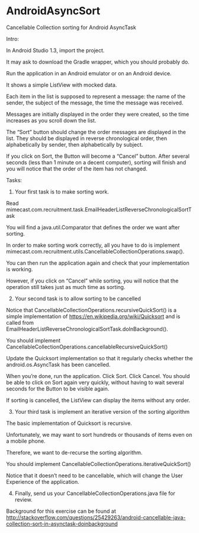 # AndroidAsyncSort
Cancellable Collection sorting for Android AsyncTask

Intro:

In Android Studio 1.3, import the project.

It may ask to download the Gradle wrapper, which you should probably do.

Run the application in an Android emulator or on an Android device.

It shows a simple ListView with mocked data.

Each item in the list is supposed to represent a message: the name of the sender, the subject of the message, the time the message was received.

Messages are initially displayed in the order they were created, so the time increases as you scroll down the list.

The “Sort” button should change the order messages are displayed in the list. They should be displayed in reverse chronological order, then alphabetically by sender, then alphabetically by subject.

If you click on Sort, the Button will become a “Cancel” button. After several seconds (less than 1 minute on a decent computer), sorting will finish and you will notice that the order of the item has not changed.

Tasks:

1) Your first task is to make sorting work.

Read mimecast.com.recruitment.task.EmailHeaderListReverseChronologicalSortTask

You will find a java.util.Comparator that defines the order we want after sorting.

In order to make sorting work correctly, all you have to do is implement mimecast.com.recruitment.utils.CancellableCollectionOperations.swap().

You can then run the application again and check that your implementation is working.

However, if you click on “Cancel” while sorting, you will notice that the operation still takes just as much time as sorting.

2) Your second task is to allow sorting to be cancelled

Notice that CancellableCollectionOperations.recursiveQuickSort() is a simple implementation of https://en.wikipedia.org/wiki/Quicksort and is called from EmailHeaderListReverseChronologicalSortTask.doInBackground().

You should implement CancellableCollectionOperations.cancellableRecursiveQuickSort()

Update the Quicksort implementation so that it regularly checks whether the android.os.AsyncTask has been cancelled.

When you’re done, run the application. Click Sort. Click Cancel. You should be able to click on Sort again very quickly, without having to wait several seconds for the Button to be visible again.

If sorting is cancelled, the ListView can display the items without any order.


3) Your third task is implement an iterative version of the sorting algorithm

The basic implementation of Quicksort is recursive.

Unfortunately, we may want to sort hundreds or thousands of items even on a mobile phone.

Therefore, we want to de-recurse the sorting algorithm.

You should implement CancellableCollectionOperations.iterativeQuickSort()

Notice that it doesn’t need to be cancellable, which will change the User Experience of the application.

4) Finally, send us your CancellableCollectionOperations.java file for review.

Background for this exercise can be found at http://stackoverflow.com/questions/25429263/android-cancellable-java-collection-sort-in-asynctask-doinbackground
